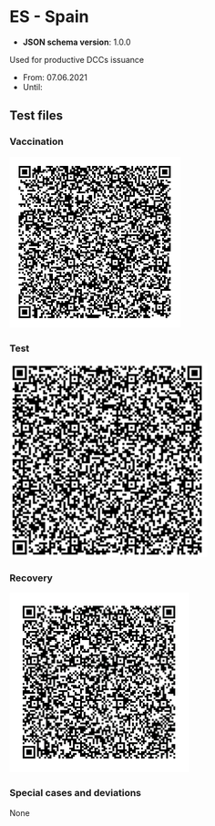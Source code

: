 # ES - Spain

* **JSON schema version**: 1.0.0

Used for productive DCCs issuance
* From: 07.06.2021
* Until:

## Test files

### Vaccination

![VAC](VAC.png)

### Test

![TEST](TEST.png)

### Recovery

![REC](REC.png)

### Special cases and deviations
None